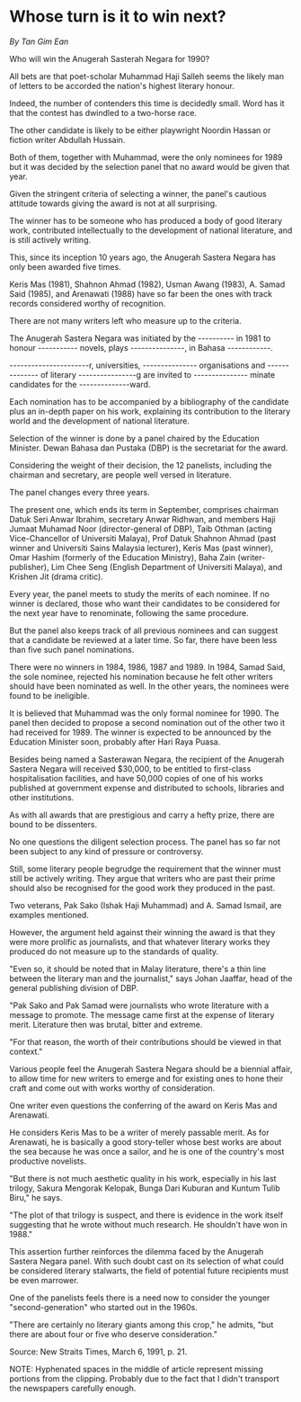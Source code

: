 # Whose turn is it to win next?

*By Tan Gim Ean*

Who will win the Anugerah Sasterah Negara for 1990?

All bets are that poet-scholar Muhammad Haji Salleh seems the likely man of letters to be accorded the nation's highest literary honour.

Indeed, the number of contenders this time is decidedly small. Word has it that the contest has dwindled to a two-horse race.

The other candidate is likely to be either playwright Noordin Hassan or fiction writer Abdullah Hussain.

Both of them, together with Muhammad, were the only nominees for 1989 but it was decided by the selection panel that no award would be given that year.

Given the stringent criteria of selecting a winner, the panel's cautious attitude towards giving the award is not at all surprising.

The winner has to be someone who has produced a body of good literary work, contributed intellectually to the development of national literature, and is still actively writing.

This, since its inception 10 years ago, the Anugerah Sastera Negara has only been awarded five times.

Keris Mas (1981), Shahnon Ahmad (1982), Usman Awang (1983), A. Samad Said (1985), and Arenawati (1988) have so far been the ones with track records considered worthy of recognition.

There are not many writers left who measure up to the criteria.

The Anugerah Sastera Negara was initiated by the ---------- in 1981 to honour ----------- novels, plays ---------------, in Bahasa ------------.

----------------------r, universities, --------------- organisations and -------------- of literary ----------------g are invited to --------------- minate candidates for the --------------ward.

Each nomination has to be accompanied by a bibliography of the candidate plus an in-depth paper on his work, explaining its contribution to the literary world and the development of national literature.

Selection of the winner is done by a panel chaired by the Education Minister. Dewan Bahasa dan Pustaka (DBP) is the secretariat for the award.

Considering the weight of their decision, the 12 panelists, including the chairman and secretary, are people well versed in literature.

The panel changes every three years.

The present one, which ends its term in September, comprises chairman Datuk Seri Anwar Ibrahim, secretary Anwar Ridhwan, and members Haji Jumaat Muhamad Noor (director-general of DBP), Taib Othman (acting Vice-Chancellor of Universiti Malaya), Prof Datuk Shahnon Ahmad (past winner and Universiti Sains Malaysia lecturer), Keris Mas (past winner), Omar Hashim (formerly of the Education Ministry), Baha Zain (writer-publisher), Lim Chee Seng (English Department of Universiti Malaya), and Krishen Jit (drama critic).

Every year, the panel meets to study the merits of each nominee. If no winner is declared, those who want their candidates to be considered for the next year have to renominate, following the same procedure.

But the panel also keeps track of all previous nominees and can suggest that a candidate be reviewed at a later time. So far, there have been less than five such panel nominations.

There were no winners in 1984, 1986, 1987 and 1989. In 1984, Samad Said, the sole nominee, rejected his nomination because he felt other writers should have been nominated as well. In the other years, the nominees were found to be ineligible.

It is believed that Muhammad was the only formal nominee for 1990. The panel then decided to propose a second nomination out of the other two it had received for 1989. The winner is expected to be announced by the Education Minister soon, probably after Hari Raya Puasa.

Besides being named a Sasterawan Negara, the recipient of the Anugerah Sastera Negara will received $30,000, to be entitled to first-class hospitalisation facilities, and have 50,000 copies of one of his works published at government expense and distributed to schools, libraries and other institutions.

As with all awards that are prestigious and carry a hefty prize, there are bound to be dissenters.

No one questions the diligent selection process. The panel has so far not been subject to any kind of pressure or controversy.

Still, some literary people begrudge the requirement that the winner must still be actively writing. They argue that writers who are past their prime should also be recognised for the good work they produced in the past.

Two veterans, Pak Sako (Ishak Haji Muhammad) and A. Samad Ismail, are examples mentioned.

However, the argument held against their winning the award is that they were more prolific as journalists, and that whatever literary works they produced do not measure up to the standards of quality.

"Even so, it should be noted that in Malay literature, there's a thin line between the literary man and the journalist," says Johan Jaaffar, head of the general publishing division of DBP.

"Pak Sako and Pak Samad were journalists who wrote literature with a message to promote. The message came first at the expense of literary merit. Literature then was brutal, bitter and extreme.

"For that reason, the worth of their contributions should be viewed in that context."

Various people feel the Anugerah Sastera Negara should be a biennial affair, to allow time for new writers to emerge and for existing ones to hone their craft and come out with works worthy of consideration.

One writer even questions the conferring of the award on Keris Mas and Arenawati.

He considers Keris Mas to be a writer of merely passable merit. As for Arenawati, he is basically a good story-teller whose best works are about the sea because he was once a sailor, and he is one of the country's most productive novelists.

"But there is not much aesthetic quality in his work, especially in his last trilogy, Sakura Mengorak Kelopak, Bunga Dari Kuburan and Kuntum Tulib Biru," he says.

"The plot of that trilogy is suspect, and there is evidence in the work itself suggesting that he wrote without much research. He shouldn't have won in 1988."

This assertion further reinforces the dilemma faced by the Anugerah Sastera Negara panel. With such doubt cast on its selection of what could be considered literary stalwarts, the field of potential future recipients must be even marrower.

One of the panelists feels there is a need now to consider the younger "second-generation" who started out in the 1960s.

"There are certainly no literary giants among this crop," he admits, "but there are about four or five who deserve consideration."

Source: New Straits Times, March 6, 1991, p. 21.

NOTE: Hyphenated spaces in the middle of article represent missing portions from the clipping. Probably due to the fact that I didn't transport the newspapers carefully enough.
